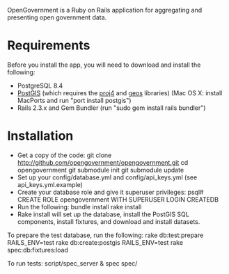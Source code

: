 OpenGovernment is a Ruby on Rails application for aggregating and presenting open government data.

# Requirements
Before you install the app, you will need to download and install the following:

  * PostgreSQL 8.4
  * [PostGIS](http://postgis.refractions.net/) (which requires the [proj4](http://trac.osgeo.org/proj/) and [geos](http://trac.osgeo.org/geos/) libraries) (Mac OS X: install MacPorts and run "port install postgis")
  * Rails 2.3.x and Gem Bundler (run "sudo gem install rails bundler")

# Installation
  * Get a copy of the code:
        git clone http://github.com/opengovernment/opengovernment.git
        cd opengovernment
        git submodule init
        git submodule update
  * Set up your config/database.yml and config/api_keys.yml (see api_keys.yml.example)
  * Create your database role and give it superuser privileges:
        psql# CREATE ROLE opengovernment WITH SUPERUSER LOGIN CREATEDB
  * Run the following:
        bundle install
        rake install
  * Rake install will set up the database, install the PostGIS SQL components, install fixtures, and download and install datasets.

To prepare the test database, run the following:
    rake db:test:prepare
    RAILS_ENV=test rake db:create:postgis
    RAILS_ENV=test rake spec:db:fixtures:load

To run tests:
    script/spec_server &
    spec spec/
